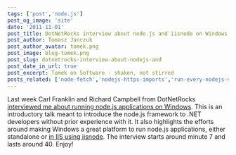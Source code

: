 ```yaml
---
tags: ['post','node.js']
post_og_image: 'site'
date: '2011-11-01'  
post_title: DotNetRocks interview about node.js and iisnode on Windows
post_author: Tomasz Janczuk
post_author_avatar: tomek.png
post_image: blog-tomek.png
post_slug: dotnetrocks-interview-about-nodejs-and
post_date_in_url: true
post_excerpt: Tomek on Software - shaken, not stirred
posts_related: ['node-fetch','nodejs-https-imports','run-every-nodejs-version-in-lambda']
---
```





Last week Carl Franklin and Richard Campbell from DotNetRocks [interviewed me about running node.js applications on Windows](http://www.dotnetrocks.com/default.aspx?showNum=711). This is an introductory talk meant to introduce the node.js framework to .NET developers without prior experience with it. It also highlights the efforts around making Windows a great platform to run node.js applications, either standalone or [in IIS using iisnode](https://github.com/tjanczuk/iisnode). The interview starts around minute 7 and lasts around 40. Enjoy!  

